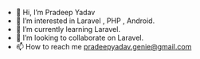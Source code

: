 - 👋 Hi, I’m Pradeep Yadav
- 👀 I’m interested in Laravel , PHP , Android.
- 🌱 I’m currently learning Laravel.
- 💞️ I’m looking to collaborate on Laravel.
- 📫 How to reach me pradeepyadav.genie@gmail.com

<!---
pradeep-genie/pradeep-genie is a ✨ special ✨ repository because its `README.md` (this file) appears on your GitHub profile.
You can click the Preview link to take a look at your changes.
--->
